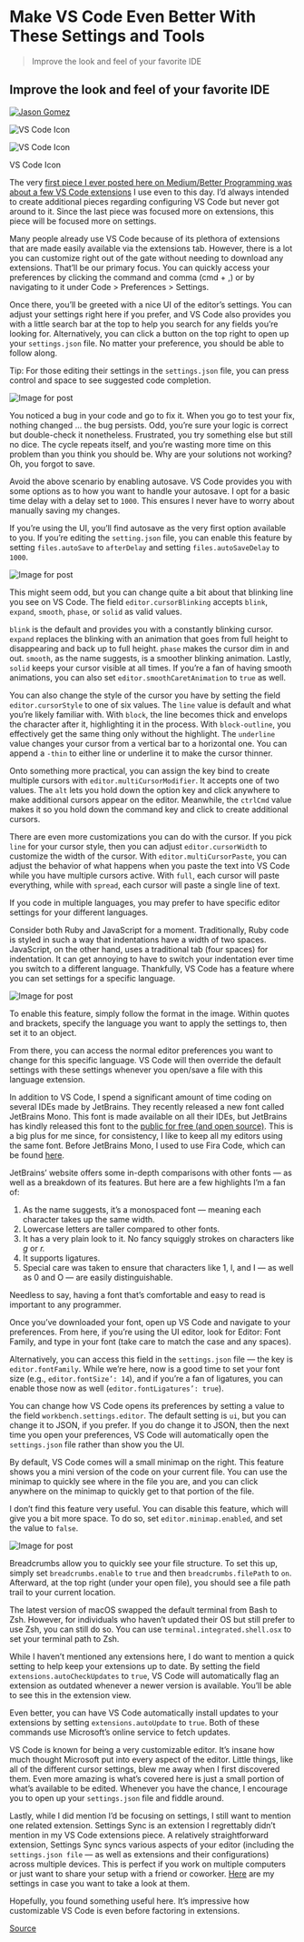 # Make VS Code Even Better With These Settings and Tools

> Improve the look and feel of your favorite IDE

Improve the look and feel of your favorite IDE
----------------------------------------------

[![Jason Gomez](https://miro.medium.com/fit/c/96/96/0*_h-TSKy62Mp3buGO.jpg)](chrome-extension://cjedbglnccaioiolemnfhjncicchinao/@gmzjsn?source=post_page-----95144650d8c5--------------------------------)

![VS Code Icon](https://miro.medium.com/max/60/0*gtGlUx73Vb6FMto2.png?q=20)

![VS Code Icon](https://miro.medium.com/max/2672/0*gtGlUx73Vb6FMto2.png)

VS Code Icon

The very [first piece I ever posted here on Medium/Better Programming was about a few VS Code extensions](chrome-extension://cjedbglnccaioiolemnfhjncicchinao/better-programming/vs-code-extensions-1da56837dd10) I use even to this day. I’d always intended to create additional pieces regarding configuring VS Code but never got around to it. Since the last piece was focused more on extensions, this piece will be focused more on settings.

Many people already use VS Code because of its plethora of extensions that are made easily available via the extensions tab. However, there is a lot you can customize right out of the gate without needing to download any extensions. That’ll be our primary focus. You can quickly access your preferences by clicking the command and comma (cmd + ,) or by navigating to it under Code > Preferences > Settings.

Once there, you’ll be greeted with a nice UI of the editor’s settings. You can adjust your settings right here if you prefer, and VS Code also provides you with a little search bar at the top to help you search for any fields you’re looking for. Alternatively, you can click a button on the top right to open up your `settings.json` file. No matter your preference, you should be able to follow along.

Tip: For those editing their settings in the `settings.json` file, you can press control and space to see suggested code completion.

![Image for post](https://miro.medium.com/proxy/1*bMXH2j4bZ_Adw2c-OxoQbg.png)

You noticed a bug in your code and go to fix it. When you go to test your fix, nothing changed … the bug persists. Odd, you’re sure your logic is correct but double-check it nonetheless. Frustrated, you try something else but still no dice. The cycle repeats itself, and you’re wasting more time on this problem than you think you should be. Why are your solutions not working? Oh, you forgot to save.

Avoid the above scenario by enabling autosave. VS Code provides you with some options as to how you want to handle your autosave. I opt for a basic time delay with a delay set to `1000`. This ensures I never have to worry about manually saving my changes.

If you’re using the UI, you’ll find autosave as the very first option available to you. If you’re editing the `setting.json` file, you can enable this feature by setting `files.autoSave` to `afterDelay` and setting `files.autoSaveDelay` to `1000`.

![Image for post](https://miro.medium.com/proxy/1*72H8TC28JoAjCDB5r0hDag.png)

This might seem odd, but you can change quite a bit about that blinking line you see on VS Code. The field `editor.cursorBlinking` accepts `blink`, `expand`, `smooth`, `phase`, or `solid` as valid values.

`blink` is the default and provides you with a constantly blinking cursor. `expand` replaces the blinking with an animation that goes from full height to disappearing and back up to full height. `phase` makes the cursor dim in and out. `smooth`, as the name suggests, is a smoother blinking animation. Lastly, `solid` keeps your cursor visible at all times. If you’re a fan of having smooth animations, you can also set `editor.smoothCaretAnimation` to `true` as well.

You can also change the style of the cursor you have by setting the field `editor.cursorStyle` to one of six values. The `line` value is default and what you’re likely familiar with. With `block`, the line becomes thick and envelops the character after it, highlighting it in the process. With `block-outline`, you effectively get the same thing only without the highlight. The `underline` value changes your cursor from a vertical bar to a horizontal one. You can append a `-thin` to either line or underline it to make the cursor thinner.

Onto something more practical, you can assign the key bind to create multiple cursors with `editor.multiCursorModifier`. It accepts one of two values. The `alt` lets you hold down the option key and click anywhere to make additional cursors appear on the editor. Meanwhile, the `ctrlCmd` value makes it so you hold down the command key and click to create additional cursors.

There are even more customizations you can do with the cursor. If you pick `line` for your cursor style, then you can adjust `editor.cursorWidth` to customize the width of the cursor. With `editor.multiCursorPaste`, you can adjust the behavior of what happens when you paste the text into VS Code while you have multiple cursors active. With `full`, each cursor will paste everything, while with `spread`, each cursor will paste a single line of text.

If you code in multiple languages, you may prefer to have specific editor settings for your different languages.

Consider both Ruby and JavaScript for a moment. Traditionally, Ruby code is styled in such a way that indentations have a width of two spaces. JavaScript, on the other hand, uses a traditional tab (four spaces) for indentation. It can get annoying to have to switch your indentation ever time you switch to a different language. Thankfully, VS Code has a feature where you can set settings for a specific language.

![Image for post](https://miro.medium.com/proxy/1*JNRSTVU5jflYShUBpHajwQ.png)

To enable this feature, simply follow the format in the image. Within quotes and brackets, specify the language you want to apply the settings to, then set it to an object.

From there, you can access the normal editor preferences you want to change for this specific language. VS Code will then override the default settings with these settings whenever you open/save a file with this language extension.

In addition to VS Code, I spend a significant amount of time coding on several IDEs made by JetBrains. They recently released a new font called JetBrains Mono. This font is made available on all their IDEs, but JetBrains has kindly released this font to the [public for free (and open source)](https://www.jetbrains.com/lp/mono/#how-to-install). This is a big plus for me since, for consistency, I like to keep all my editors using the same font. Before JetBrains Mono, I used to use Fira Code, which can be found [here](https://github.com/tonsky/FiraCode).

JetBrains’ website offers some in-depth comparisons with other fonts — as well as a breakdown of its features. But here are a few highlights I’m a fan of:

1.  As the name suggests, it’s a monospaced font — meaning each character takes up the same width.
2.  Lowercase letters are taller compared to other fonts.
3.  It has a very plain look to it. No fancy squiggly strokes on characters like _g_ or _r._
4.  It supports ligatures.
5.  Special care was taken to ensure that characters like 1, l, and I — as well as 0 and O — are easily distinguishable.

Needless to say, having a font that’s comfortable and easy to read is important to any programmer.

Once you’ve downloaded your font, open up VS Code and navigate to your preferences. From here, if you’re using the UI editor, look for Editor: Font Family, and type in your font (take care to match the case and any spaces).

Alternatively, you can access this field in the `settings.json` file — the key is `editor.fontFamily`. While we’re here, now is a good time to set your font size (e.g., `editor.fontSize’: 14`), and if you’re a fan of ligatures, you can enable those now as well (`editor.fontLigatures’: true`).

You can change how VS Code opens its preferences by setting a value to the field `workbench.settings.editor`. The default setting is `ui`, but you can change it to JSON, if you prefer. If you do change it to JSON, then the next time you open your preferences, VS Code will automatically open the `settings.json` file rather than show you the UI.

By default, VS Code comes will a small minimap on the right. This feature shows you a mini version of the code on your current file. You can use the minimap to quickly see where in the file you are, and you can click anywhere on the minimap to quickly get to that portion of the file.

I don’t find this feature very useful. You can disable this feature, which will give you a bit more space. To do so, set `editor.minimap.enabled`, and set the value to `false`.

![Image for post](https://miro.medium.com/proxy/1*8tIxiWcZMC-gPa9dnF1xDA.png)

Breadcrumbs allow you to quickly see your file structure. To set this up, simply set `breadcrumbs.enable` to `true` and then `breadcrumbs.filePath` to `on`. Afterward, at the top right (under your open file), you should see a file path trail to your current location.

The latest version of macOS swapped the default terminal from Bash to Zsh. However, for individuals who haven’t updated their OS but still prefer to use Zsh, you can still do so. You can use `terminal.integrated.shell.osx` to set your terminal path to Zsh.

While I haven’t mentioned any extensions here, I do want to mention a quick setting to help keep your extensions up to date. By setting the field `extensions.autoCheckUpdates` to `true`, VS Code will automatically flag an extension as outdated whenever a newer version is available. You’ll be able to see this in the extension view.

Even better, you can have VS Code automatically install updates to your extensions by setting `extensions.autoUpdate` to `true`. Both of these commands use Microsoft’s online service to fetch updates.

VS Code is known for being a very customizable editor. It’s insane how much thought Microsoft put into every aspect of the editor. Little things, like all of the different cursor settings, blew me away when I first discovered them. Even more amazing is what’s covered here is just a small portion of what’s available to be edited. Whenever you have the chance, I encourage you to open up your `settings.json` file and fiddle around.

Lastly, while I did mention I’d be focusing on settings, I still want to mention one related extension. Settings Sync is an extension I regrettably didn’t mention in my VS Code extensions piece. A relatively straightforward extension, Settings Sync syncs various aspects of your editor (including the `settings.json file` — as well as extensions and their configurations) across multiple devices. This is perfect if you work on multiple computers or just want to share your setup with a friend or coworker. [Here](https://gist.github.com/JsnGmz/5a9891f7efbf127ecd27347c8cc02445) are my settings in case you want to take a look at them.

Hopefully, you found something useful here. It’s impressive how customizable VS Code is even before factoring in extensions.


[Source](https://medium.com/better-programming/make-vs-code-even-better-with-these-settings-and-tools-95144650d8c5)